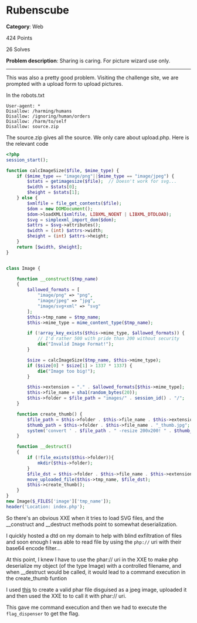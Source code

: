 # Rubenscube 

**Category**: Web

424 Points

26 Solves

**Problem description**:
Sharing is caring. For picture wizard use only. 

---

This was also a pretty good problem. Visiting the challenge site, we are prompted with a upload form to upload pictures.

In the robots.txt

```
User-agent: *
Disallow: /harming/humans
Disallow: /ignoring/human/orders
Disallow: /harm/to/self
Disallow: source.zip
```

The source.zip gives all the source. We only care about upload.php. Here is the relevant code

```php
<?php
session_start();

function calcImageSize($file, $mime_type) {
    if ($mime_type == "image/png"||$mime_type == "image/jpeg") {
        $stats = getimagesize($file);  // Doesn't work for svg...
        $width = $stats[0];
        $height = $stats[1];
    } else {
        $xmlfile = file_get_contents($file);
        $dom = new DOMDocument();
        $dom->loadXML($xmlfile, LIBXML_NOENT | LIBXML_DTDLOAD);
        $svg = simplexml_import_dom($dom);
        $attrs = $svg->attributes();
        $width = (int) $attrs->width;
        $height = (int) $attrs->height;
    }
    return [$width, $height];
}


class Image {

    function __construct($tmp_name)
    {
        $allowed_formats = [
            "image/png" => "png",
            "image/jpeg" => "jpg",
            "image/svg+xml" => "svg"
        ];
        $this->tmp_name = $tmp_name;
        $this->mime_type = mime_content_type($tmp_name);

        if (!array_key_exists($this->mime_type, $allowed_formats)) {
            // I'd rather 500 with pride than 200 without security
            die("Invalid Image Format!");
        }

        $size = calcImageSize($tmp_name, $this->mime_type);
        if ($size[0] * $size[1] > 1337 * 1337) {
            die("Image too big!");
        }

        $this->extension = "." . $allowed_formats[$this->mime_type];
        $this->file_name = sha1(random_bytes(20));
        $this->folder = $file_path = "images/" . session_id() . "/";
    }

    function create_thumb() {
        $file_path = $this->folder . $this->file_name . $this->extension;
        $thumb_path = $this->folder . $this->file_name . "_thumb.jpg";
        system('convert ' . $file_path . " -resize 200x200! " . $thumb_path);
    }

    function __destruct()
    {
        if (!file_exists($this->folder)){
            mkdir($this->folder);
        }
        $file_dst = $this->folder . $this->file_name . $this->extension;
        move_uploaded_file($this->tmp_name, $file_dst);
        $this->create_thumb();
    }
}
new Image($_FILES['image']['tmp_name']);
header('Location: index.php');
```

So there's an obvious XXE when it tries to load SVG files, and the __construct and __destruct methods point to somewhat deserialization. 

I quickly hosted a dtd on my domain to help with blind exfiltration of files and soon enough I was able to read file by using the `php://` uri with their base64 encode filter...

At this point, I knew I have to use the phar:// uri in the XXE to make php deserialize my object (of the type Image) with a controlled filename, and when __destruct would be called, it would lead to a command execution in the create_thumb funtion

I used [this](https://www.nc-lp.com/blog/disguise-phar-packages-as-images) to create a valid phar file disguised as a jpeg image, uploaded it and then used the XXE to to call it with phar:// uri. 

This gave me command execution and then we had to execute the `flag_dispenser` to get the flag.
